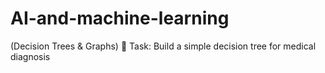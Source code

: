 # AI-and-machine-learning
(Decision Trees &amp; Graphs) 📌 Task: Build a simple decision tree for medical diagnosis

